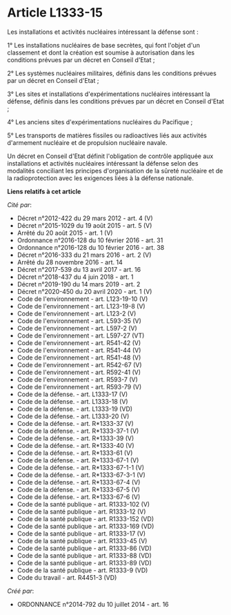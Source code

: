 # Article L1333-15

Les installations et activités nucléaires intéressant la défense sont : 

1° Les installations nucléaires de base secrètes, qui font l'objet d'un classement et dont la création est soumise à
autorisation dans les conditions prévues par un décret en Conseil d'Etat ; 

2° Les systèmes nucléaires militaires, définis dans les conditions prévues par un décret en Conseil d'Etat ; 

3° Les sites et installations d'expérimentations nucléaires intéressant la défense, définis dans les conditions prévues par
un décret en Conseil d'Etat ; 

4° Les anciens sites d'expérimentations nucléaires du Pacifique ; 

5° Les transports de matières fissiles ou radioactives liés aux activités d'armement nucléaire et de propulsion nucléaire
navale. 

Un décret en Conseil d'Etat définit l'obligation de contrôle appliquée aux installations et activités nucléaires intéressant
la défense selon des modalités conciliant les principes d'organisation de la sûreté nucléaire et de la radioprotection avec
les exigences liées à la défense nationale.

**Liens relatifs à cet article**

_Cité par_:

  - Décret n°2012-422 du 29 mars 2012 - art. 4 (V)
  - Décret n°2015-1029 du 19 août 2015 - art. 5 (V)
  - Arrêté du 20 août 2015 - art. 1 (V)
  - Ordonnance n°2016-128 du 10 février 2016 - art. 31
  - Ordonnance n°2016-128 du 10 février 2016 - art. 38
  - Décret n°2016-333 du 21 mars 2016 - art. 2 (V)
  - Arrêté du 28 novembre 2016 - art. 14
  - Décret n°2017-539 du 13 avril 2017 - art. 16
  - Décret n°2018-437 du 4 juin 2018 - art. 1
  - Décret n°2019-190 du 14 mars 2019 - art. 2
  - Décret n°2020-450 du 20 avril 2020 - art. 1 (V)
  - Code de l'environnement - art. L123-19-10 (V)
  - Code de l'environnement - art. L123-19-8 (V)
  - Code de l'environnement - art. L123-2 (V)
  - Code de l'environnement - art. L593-35 (V)
  - Code de l'environnement - art. L597-2 (V)
  - Code de l'environnement - art. L597-27 (VT)
  - Code de l'environnement - art. R541-42 (V)
  - Code de l'environnement - art. R541-44 (V)
  - Code de l'environnement - art. R541-48 (V)
  - Code de l'environnement - art. R542-67 (V)
  - Code de l'environnement - art. R592-41 (V)
  - Code de l'environnement - art. R593-7 (V)
  - Code de l'environnement - art. R593-79 (V)
  - Code de la défense. - art. L1333-17 (V)
  - Code de la défense. - art. L1333-18 (V)
  - Code de la défense. - art. L1333-19 (VD)
  - Code de la défense. - art. L1333-20 (V)
  - Code de la défense. - art. R*1333-37 (V)
  - Code de la défense. - art. R*1333-37-1 (V)
  - Code de la défense. - art. R*1333-39 (V)
  - Code de la défense. - art. R*1333-40 (V)
  - Code de la défense. - art. R*1333-61 (V)
  - Code de la défense. - art. R*1333-67-1 (V)
  - Code de la défense. - art. R*1333-67-1-1 (V)
  - Code de la défense. - art. R*1333-67-3-1 (V)
  - Code de la défense. - art. R*1333-67-4 (V)
  - Code de la défense. - art. R*1333-67-5 (V)
  - Code de la défense. - art. R*1333-67-6 (V)
  - Code de la santé publique - art. R1333-102 (V)
  - Code de la santé publique - art. R1333-12 (V)
  - Code de la santé publique - art. R1333-152 (VD)
  - Code de la santé publique - art. R1333-169 (VD)
  - Code de la santé publique - art. R1333-17 (V)
  - Code de la santé publique - art. R1333-45 (V)
  - Code de la santé publique - art. R1333-86 (VD)
  - Code de la santé publique - art. R1333-88 (VD)
  - Code de la santé publique - art. R1333-89 (VD)
  - Code de la santé publique - art. R1333-9 (VD)
  - Code du travail - art. R4451-3 (VD)

_Créé par_:

  - ORDONNANCE n°2014-792 du 10 juillet 2014 - art. 16
